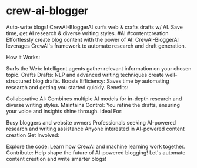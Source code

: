 # crew-ai-blogger
Auto-write blogs!  CrewAI-BloggerAI surfs web &amp; crafts drafts w/ AI. Save time, get AI research &amp; diverse writing styles.  #AI #contentcreation
Effortlessly create blog content with the power of AI! CrewAI-BloggerAI leverages CrewAI's framework to automate research and draft generation.

How it Works:

Surfs the Web: Intelligent agents gather relevant information on your chosen topic.
Crafts Drafts: NLP and advanced writing techniques create well-structured blog drafts.
Boosts Efficiency: Saves time by automating research and getting you started quickly.
Benefits:

Collaborative AI: Combines multiple AI models for in-depth research and diverse writing styles.
Maintains Control: You refine the drafts, ensuring your voice and insights shine through.
Ideal For:

Busy bloggers and website owners
Professionals seeking AI-powered research and writing assistance
Anyone interested in AI-powered content creation
Get Involved:

Explore the code: Learn how CrewAI and machine learning work together.
Contribute: Help shape the future of AI-powered blogging!
Let's automate content creation and write smarter blogs!
